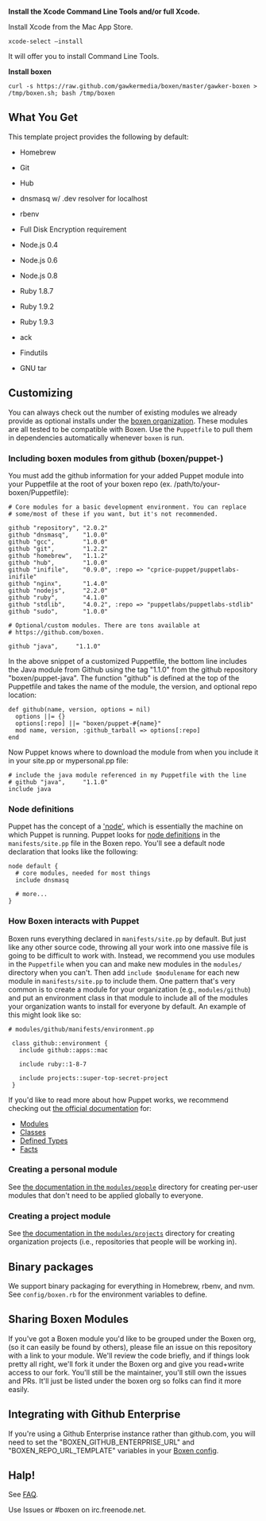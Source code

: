 **Install the Xcode Command Line Tools and/or full Xcode.**

Install Xcode from the Mac App Store.
```
xcode-select —install
```
It will offer you to install Command Line Tools.

**Install boxen**
```
curl -s https://raw.github.com/gawkermedia/boxen/master/gawker-boxen > /tmp/boxen.sh; bash /tmp/boxen
```

## What You Get

This template project provides the following by default:

* Homebrew

* Git
* Hub
* dnsmasq w/ .dev resolver for localhost
* rbenv
* Full Disk Encryption requirement
* Node.js 0.4
* Node.js 0.6
* Node.js 0.8
* Ruby 1.8.7
* Ruby 1.9.2
* Ruby 1.9.3
* ack
* Findutils
* GNU tar

## Customizing

You can always check out the number of existing modules we already
provide as optional installs under the
[boxen organization](https://github.com/boxen). These modules are all
tested to be compatible with Boxen. Use the `Puppetfile` to pull them
in dependencies automatically whenever `boxen` is run.

### Including boxen modules from github (boxen/puppet-<name>)

You must add the github information for your added Puppet module into your Puppetfile at the root of your
boxen repo (ex. /path/to/your-boxen/Puppetfile):

    # Core modules for a basic development environment. You can replace
    # some/most of these if you want, but it's not recommended.

    github "repository", "2.0.2"
    github "dnsmasq",    "1.0.0"
    github "gcc",        "1.0.0"
    github "git",        "1.2.2"
    github "homebrew",   "1.1.2"
    github "hub",        "1.0.0"
    github "inifile",    "0.9.0", :repo => "cprice-puppet/puppetlabs-inifile"
    github "nginx",      "1.4.0"
    github "nodejs",     "2.2.0"
    github "ruby",       "4.1.0"
    github "stdlib",     "4.0.2", :repo => "puppetlabs/puppetlabs-stdlib"
    github "sudo",       "1.0.0"

    # Optional/custom modules. There are tons available at
    # https://github.com/boxen.

    github "java",     "1.1.0"

In the above snippet of a customized Puppetfile, the bottom line
includes the Java module from Github using the tag "1.1.0" from the github repository
"boxen/puppet-java".  The function "github" is defined at the top of the Puppetfile
and takes the name of the module, the version, and optional repo location:

    def github(name, version, options = nil)
      options ||= {}
      options[:repo] ||= "boxen/puppet-#{name}"
      mod name, version, :github_tarball => options[:repo]
    end

Now Puppet knows where to download the module from when you include it in your site.pp or mypersonal.pp file:

    # include the java module referenced in my Puppetfile with the line
    # github "java",     "1.1.0"
    include java

### Node definitions

Puppet has the concept of a
['node'](http://docs.puppetlabs.com/references/glossary.html#agent),
which is essentially the machine on which Puppet is running. Puppet looks for
[node definitions](http://docs.puppetlabs.com/learning/agent_master_basic.html#node-definitions)
in the `manifests/site.pp` file in the Boxen repo. You'll see a default node
declaration that looks like the following:

``` puppet
node default {
  # core modules, needed for most things
  include dnsmasq

  # more...
}
```

### How Boxen interacts with Puppet

Boxen runs everything declared in `manifests/site.pp` by default.
But just like any other source code, throwing all your work into one massive
file is going to be difficult to work with. Instead, we recommend you
use modules in the `Puppetfile` when you can and make new modules
in the `modules/` directory when you can't. Then add `include $modulename`
for each new module in `manifests/site.pp` to include them.
One pattern that's very common is to create a module for your organization
(e.g., `modules/github`) and put an environment class in that module
to include all of the modules your organization wants to install for
everyone by default. An example of this might look like so:

``` puppet
# modules/github/manifests/environment.pp

 class github::environment {
   include github::apps::mac

   include ruby::1-8-7

   include projects::super-top-secret-project
 }
 ```

 If you'd like to read more about how Puppet works, we recommend
 checking out [the official documentation](http://docs.puppetlabs.com/)
 for:

 * [Modules](http://docs.puppetlabs.com/learning/modules1.html#modules)
 * [Classes](http://docs.puppetlabs.com/learning/modules1.html#classes)
 * [Defined Types](http://docs.puppetlabs.com/learning/definedtypes.html)
 * [Facts](http://docs.puppetlabs.com/guides/custom_facts.html)

### Creating a personal module

See [the documentation in the
`modules/people`](modules/people/README.md)
directory for creating per-user modules that don't need to be applied
globally to everyone.

### Creating a project module

See [the documentation in the
`modules/projects`](modules/projects/README.md)
directory for creating organization projects (i.e., repositories that people
will be working in).

## Binary packages

We support binary packaging for everything in Homebrew, rbenv, and nvm.
See `config/boxen.rb` for the environment variables to define.

## Sharing Boxen Modules

If you've got a Boxen module you'd like to be grouped under the Boxen org,
(so it can easily be found by others), please file an issue on this
repository with a link to your module.
We'll review the code briefly, and if things look pretty all right,
we'll fork it under the Boxen org and give you read+write access to our
fork.
You'll still be the maintainer, you'll still own the issues and PRs.
It'll just be listed under the boxen org so folks can find it more easily.

## Integrating with Github Enterprise

If you're using a Github Enterprise instance rather than github.com,
you will need to set the "BOXEN_GITHUB_ENTERPRISE_URL" and
"BOXEN_REPO_URL_TEMPLATE" variables in your
[Boxen config](config/boxen.rb).

## Halp!

See [FAQ](https://github.com/boxen/our-boxen/blob/master/docs/faq.md).

Use Issues or #boxen on irc.freenode.net.
